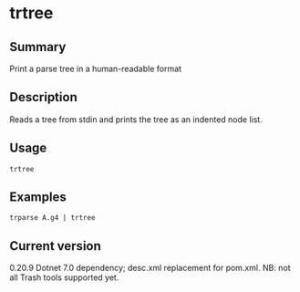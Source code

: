 # trtree

## Summary

Print a parse tree in a human-readable format

## Description

Reads a tree from stdin and prints the tree as an indented node list.

## Usage

    trtree

## Examples

    trparse A.g4 | trtree

## Current version

0.20.9 Dotnet 7.0 dependency; desc.xml replacement for pom.xml. NB: not all Trash tools supported yet.
